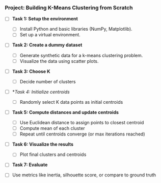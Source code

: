### Project: Building K-Means Clustering from Scratch

<div class="progress-bar-container">
  <div class="progress-bar" style="width: 0%;"></div>
</div>

- [ ] **Task 1: Setup the environment**
  - [ ] Install Python and basic libraries (NumPy, Matplotlib).
  - [ ] Set up a virtual environment.
- [ ] **Task 2: Create a dummy dataset**
  - [ ] Generate synthetic data for a k-means clustering problem.
  - [ ] Visualize the data using scatter plots.
- [ ] **Task 3: Choose K**
  - [ ] Decide number of clusters
- [ ] **Task 4: Initialize centroids*
  - [ ] Randomly select K data points as initial centroids
- [ ] **Task 5: Compute distances and update centroids**
  - [ ] Use Euclidean distance to assign points to closest centroid
  - [ ] Compute mean of each cluster
  - [ ] Repeat until centroids converge (or max iterations reached)
- [ ] **Task 6: Visualize the results**
  - [ ] Plot final clusters and centroids
 - [ ] **Task 7: Evaluate**
  - [ ] Use metrics like inertia, silhouette score, or compare to ground truth

